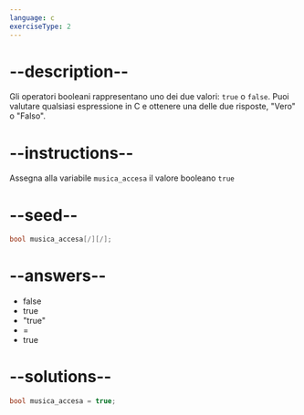 ```yaml
---
language: c
exerciseType: 2
---
```


# --description--

Gli operatori booleani rappresentano uno dei due valori: `true` o `false`.
Puoi valutare qualsiasi espressione in C e ottenere una delle due risposte, "Vero" o "Falso".

# --instructions--

Assegna alla variabile `musica_accesa` il valore booleano `true`

# --seed--

```c
bool musica_accesa[/][/];
```

# --answers--

- false
- true
- "true"
-  = 
- true

# --solutions--

```c
bool musica_accesa = true;
```
